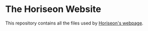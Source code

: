 # The Horiseon Website

This repository contains all the files used by [Horiseon's webpage](https://jec6789.github.io/horiseon/).